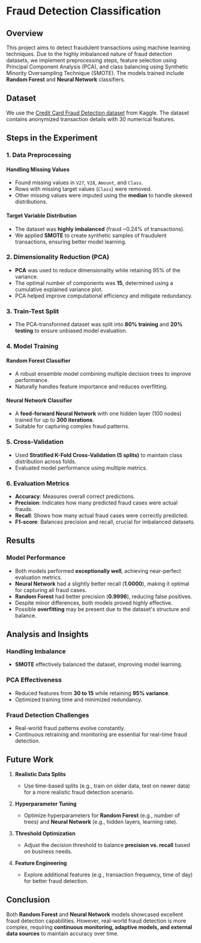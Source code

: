 # Fraud Detection Classification

## Overview
This project aims to detect fraudulent transactions using machine learning techniques. Due to the highly imbalanced nature of fraud detection datasets, we implement preprocessing steps, feature selection using Principal Component Analysis (PCA), and class balancing using Synthetic Minority Oversampling Technique (SMOTE). The models trained include **Random Forest** and **Neural Network** classifiers.

## Dataset
We use the [Credit Card Fraud Detection dataset](https://www.kaggle.com/datasets/mlg-ulb/creditcardfraud) from Kaggle. The dataset contains anonymized transaction details with 30 numerical features.

## Steps in the Experiment
### 1. Data Preprocessing
#### Handling Missing Values
- Found missing values in `V27`, `V28`, `Amount`, and `Class`.
- Rows with missing target values (`Class`) were removed.
- Other missing values were imputed using the **median** to handle skewed distributions.

#### Target Variable Distribution
- The dataset was **highly imbalanced** (fraud ~0.24% of transactions).
- We applied **SMOTE** to create synthetic samples of fraudulent transactions, ensuring better model learning.

### 2. Dimensionality Reduction (PCA)
- **PCA** was used to reduce dimensionality while retaining 95% of the variance.
- The optimal number of components was **15**, determined using a cumulative explained variance plot.
- PCA helped improve computational efficiency and mitigate redundancy.

### 3. Train-Test Split
- The PCA-transformed dataset was split into **80% training** and **20% testing** to ensure unbiased model evaluation.

### 4. Model Training
#### Random Forest Classifier
- A robust ensemble model combining multiple decision trees to improve performance.
- Naturally handles feature importance and reduces overfitting.

#### Neural Network Classifier
- A **feed-forward Neural Network** with one hidden layer (100 nodes) trained for up to **300 iterations**.
- Suitable for capturing complex fraud patterns.

### 5. Cross-Validation
- Used **Stratified K-Fold Cross-Validation (5 splits)** to maintain class distribution across folds.
- Evaluated model performance using multiple metrics.

### 6. Evaluation Metrics
- **Accuracy**: Measures overall correct predictions.
- **Precision**: Indicates how many predicted fraud cases were actual frauds.
- **Recall**: Shows how many actual fraud cases were correctly predicted.
- **F1-score**: Balances precision and recall, crucial for imbalanced datasets.

## Results
### Model Performance
- Both models performed **exceptionally well**, achieving near-perfect evaluation metrics.
- **Neural Network** had a slightly better recall (**1.0000**), making it optimal for capturing all fraud cases.
- **Random Forest** had better precision (**0.9996**), reducing false positives.
- Despite minor differences, both models proved highly effective.
- Possible **overfitting** may be present due to the dataset's structure and balance.

## Analysis and Insights
### Handling Imbalance
- **SMOTE** effectively balanced the dataset, improving model learning.

### PCA Effectiveness
- Reduced features from **30 to 15** while retaining **95% variance**.
- Optimized training time and minimized redundancy.

### Fraud Detection Challenges
- Real-world fraud patterns evolve constantly.
- Continuous retraining and monitoring are essential for real-time fraud detection.

## Future Work
1. **Realistic Data Splits**
   - Use time-based splits (e.g., train on older data, test on newer data) for a more realistic fraud detection scenario.

2. **Hyperparameter Tuning**
   - Optimize hyperparameters for **Random Forest** (e.g., number of trees) and **Neural Network** (e.g., hidden layers, learning rate).

3. **Threshold Optimization**
   - Adjust the decision threshold to balance **precision vs. recall** based on business needs.

4. **Feature Engineering**
   - Explore additional features (e.g., transaction frequency, time of day) for better fraud detection.

## Conclusion
Both **Random Forest** and **Neural Network** models showcased excellent fraud detection capabilities. However, real-world fraud detection is more complex, requiring **continuous monitoring, adaptive models, and external data sources** to maintain accuracy over time.

